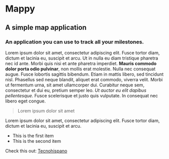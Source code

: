 # Mappy
## A simple map application
### An application you can use to track all your milestones.

Lorem ipsum dolor sit amet, consectetur adipiscing elit. Fusce tortor diam, dictum et lacinia eu, suscipit et arcu. Ut in nulla eu diam tristique pharetra nec id ante. Morbi quis nisi et ante pharetra imperdiet. **Mauris commodo dolor porta odio pulvinar**, non mollis erat molestie. Nulla nec consequat augue. Fusce lobortis sagittis bibendum. Etiam in mattis libero, sed tincidunt nisl. Phasellus sed neque blandit, aliquet erat commodo, viverra velit. Morbi ut fermentum urna, sit amet ullamcorper dui. Curabitur neque sem, consectetur et dui eu, pretium semper leo. *Ut auctor eu elit dapibus pellentesque*. Fusce scelerisque et justo quis vulputate. In consequat nec libero eget congue.

> Lorem ipsum dolor sit amet

Lorem ipsum dolor sit amet, consectetur adipiscing elit. Fusce tortor diam, dictum et lacinia eu, suscipit et arcu.

- This is the first item
- This is the second item

Check this out: [Tecnohispano](https://www.tecnohispano.com)